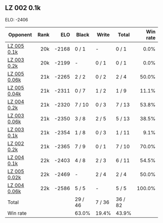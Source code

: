 ## LZ 002 0.1k ##

ELO: -2406

Opponent | Rank | ELO | Black | Write | Total | Win rate
---------|-----:|----:|-------|-------|-------|-------:
[LZ 005 0.1k](LZ%20005%200.1k.md) | 20k | -2168 | 0 / 1 | - | 0 / 1 | 0.0%
[LZ 003 0.2k](LZ%20003%200.2k.md) | 20k | -2199 | - | 0 / 1 | 0 / 1 | 0.0%
[LZ 005 0.06k](LZ%20005%200.06k.md) | 21k | -2265 | 2 / 2 | 0 / 2 | 2 / 4 | 50.0%
[LZ 005 0.04k](LZ%20005%200.04k.md) | 21k | -2311 | 0 / 7 | 1 / 2 | 1 / 9 | 11.1%
[LZ 004 0.2k](LZ%20004%200.2k.md) | 21k | -2320 | 7 / 10 | 0 / 3 | 7 / 13 | 53.8%
[LZ 003 0.06k](LZ%20003%200.06k.md) | 21k | -2350 | 3 / 8 | 2 / 5 | 5 / 13 | 38.5%
[LZ 003 0.1k](LZ%20003%200.1k.md) | 21k | -2354 | 1 / 8 | 0 / 3 | 1 / 11 | 9.1%
[LZ 002 0.2k](LZ%20002%200.2k.md) | 21k | -2365 | 7 / 9 | 0 / 1 | 7 / 10 | 70.0%
[LZ 004 0.1k](LZ%20004%200.1k.md) | 22k | -2403 | 4 / 8 | 2 / 3 | 6 / 11 | 54.5%
[LZ 005 0.02k](LZ%20005%200.02k.md) | 22k | -2469 | - | 2 / 4 | 2 / 4 | 50.0%
[LZ 004 0.06k](LZ%20004%200.06k.md) | 22k | -2586 | 5 / 5 | - | 5 / 5 | 100.0%
Total | | | 29 / 46 | 7 / 36 | 36 / 82 | 
Win rate| | | 63.0% | 19.4% | 43.9% | 
